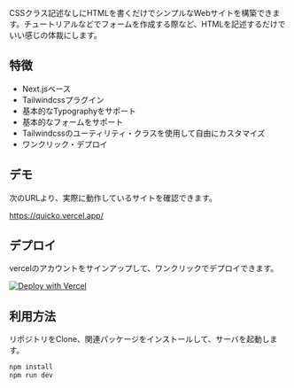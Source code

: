 CSSクラス記述なしにHTMLを書くだけでシンプルなWebサイトを構築できます。チュートリアルなどでフォームを作成する際など、HTMLを記述するだけでいい感じの体裁にします。

## 特徴

- Next.jsベース
- Tailwindcssプラグイン
- 基本的なTypographyをサポート
- 基本的なフォームをサポート
- Tailwindcssのユーティリティ・クラスを使用して自由にカスタマイズ
- ワンクリック・デプロイ

## デモ

次のURLより、実際に動作しているサイトを確認できます。

https://quicko.vercel.app/

## デプロイ

vercelのアカウントをサインアップして、ワンクリックでデプロイできます。

[![Deploy with Vercel](https://vercel.com/button)](https://vercel.com/new/git/external?repository-url=https%3A%2F%2Fgithub.com%2Fstackhackerio%2Fquicko)

## 利用方法

リポジトリをClone、関連パッケージをインストールして、サーバを起動します。

```sh
npm install
npm run dev
```
